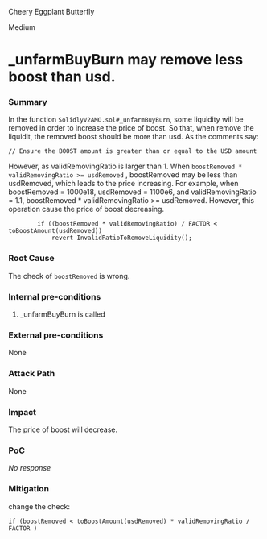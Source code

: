Cheery Eggplant Butterfly

Medium

# _unfarmBuyBurn may remove less boost than usd.

### Summary

In the function `SolidlyV2AMO.sol#_unfarmBuyBurn`, some liquidity will be removed in order to increase the price of boost. So that, when remove the liquidit, the removed boost should be more than usd. As the comments say:

```solidity
// Ensure the BOOST amount is greater than or equal to the USD amount
```

However, as validRemovingRatio is larger than 1. When `boostRemoved * validRemovingRatio >= usdRemoved` , boostRemoved may be less than usdRemoved, which leads to the price increasing. For example, when boostRemoved = 1000e18, usdRemoved = 1100e6, and validRemovingRatio = 1.1, boostRemoved \* validRemovingRatio >= usdRemoved. However, this operation cause the price of boost decreasing.

```solidity
        if ((boostRemoved * validRemovingRatio) / FACTOR < toBoostAmount(usdRemoved))
            revert InvalidRatioToRemoveLiquidity();
```

### Root Cause

The check of `boostRemoved` is wrong.

### Internal pre-conditions

1. _unfarmBuyBurn is called

### External pre-conditions

None

### Attack Path

None

### Impact

The price of boost will decrease.

### PoC

_No response_

### Mitigation

change the check:
```solidity
if (boostRemoved < toBoostAmount(usdRemoved) * validRemovingRatio / FACTOR )
```